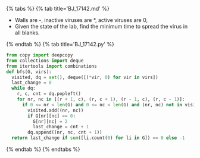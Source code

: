 {% tabs %}
{% tab title='BJ_17142.md' %}

* Walls are -, inactive viruses are *, active viruses are 0,
* Given the state of the lab, find the minimum time to spread the virus in all blanks.

{% endtab %}
{% tab title='BJ_17142.py' %}

```py
from copy import deepcopy
from collections import deque
from itertools import combinations
def bfs(G, virs):
  visited, dq = set(), deque([(*vir, 0) for vir in virs])
  last_change = 0
  while dq:
    r, c, cnt = dq.popleft()
    for nr, nc in [(r + 1, c), (r, c + 1), (r - 1, c), (r, c - 1)]:
      if 0 <= nr < len(G) and 0 <= nc < len(G) and (nr, nc) not in visited and G[nr][nc] != 1:
        visited.add((nr, nc))
        if G[nr][nc] == 0:
          G[nr][nc] = 2
          last_change = cnt + 1
        dq.append((nr, nc, cnt + 1))
  return last_change if sum([li.count(0) for li in G]) == 0 else -1
```

{% endtab %}
{% endtabs %}